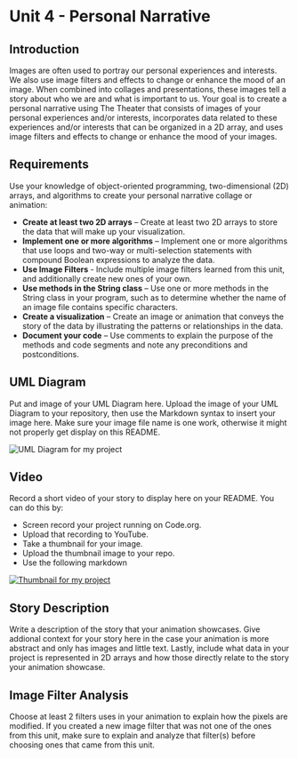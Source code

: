 # Unit 4 - Personal Narrative

## Introduction

Images are often used to portray our personal experiences and interests. We also use image filters and effects to change or enhance the mood of an image. When combined into collages and presentations, these images tell a story about who we are and what is important to us. Your goal is to create a personal narrative using The Theater that consists of images of your personal experiences and/or interests, incorporates data related to these experiences and/or interests that can be organized in a 2D array, and uses image filters and effects to change or enhance the mood of your images.

## Requirements

Use your knowledge of object-oriented programming, two-dimensional (2D) arrays, and algorithms to create your personal narrative collage or animation:

- **Create at least two 2D arrays** – Create at least two 2D arrays to store the data that will make up your visualization.
- **Implement one or more algorithms** – Implement one or more algorithms that use loops and two-way or multi-selection statements with compound Boolean expressions to analyze the data.
- **Use Image Filters** - Include multiple image filters learned from this unit, and additionally create new ones of your own.
- **Use methods in the String class** – Use one or more methods in the String class in your program, such as to determine whether the name of an image file contains specific characters.
- **Create a visualization** – Create an image or animation that conveys the story of the data by illustrating the patterns or relationships in the data.
- **Document your code** – Use comments to explain the purpose of the methods and code segments and note any preconditions and postconditions.

## UML Diagram

Put and image of your UML Diagram here. Upload the image of your UML Diagram to your repository, then use the Markdown syntax to insert your image here. Make sure your image file name is one work, otherwise it might not properly get display on this README.

![UML Diagram for my project](https://github.com/user-attachments/assets/dc14b4c5-37d2-47a0-ba2d-a648260325e0)

## Video

Record a short video of your story to display here on your README. You can do this by:

- Screen record your project running on Code.org.
- Upload that recording to YouTube.
- Take a thumbnail for your image.
- Upload the thumbnail image to your repo.
- Use the following markdown

[![Thumbnail for my project](https://github.com/user-attachments/assets/b4f7f927-de37-4ca9-b56a-79ae12a6d6c2)](https://youtube.com/shorts/_zDgyFU--c0?feature=share)

## Story Description

Write a description of the story that your animation showcases. Give addional context for your story here in the case your animation is more abstract and only has images and little text. Lastly, include what data in your project is represented in 2D arrays and how those directly relate to the story your animation showcase.
## Image Filter Analysis

Choose at least 2 filters uses in your animation to explain how the pixels are modified. If you created a new image filter that was not one of the ones from this unit, make sure to explain and analyze that filter(s) before choosing ones that came from this unit.
